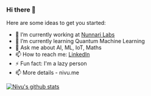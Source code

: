 ### Hi there 👋

Here are some ideas to get you started:

- 🔭 I’m currently working at [Nunnari Labs](http://nunnarilabs.com/)
- 🌱 I’m currently learning Quantum Machine Learning
- 💬 Ask me about AI, ML, IoT, Maths
- 📫 How to reach me: [LinkedIn](https://www.linkedin.com/in/nivu/)
- ⚡ Fun fact: I'm a lazy person
- 📫 More details - nivu.me

[![Nivu's github stats](https://github-readme-stats.vercel.app/api?username=navneetnivu07)](https://github.com/anuraghazra/github-readme-stats)

